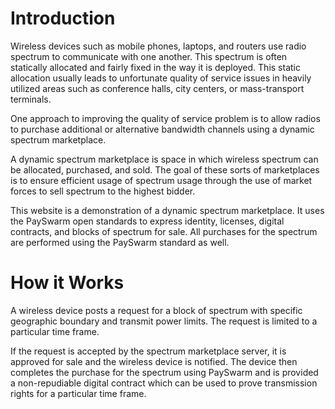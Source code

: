 Introduction
============

Wireless devices such as mobile phones, laptops, and routers use
radio spectrum to communicate with one another. This spectrum is
often statically allocated and fairly fixed in the way it is
deployed. This static allocation usually leads to unfortunate
quality of service issues in heavily utilized areas such as
conference halls, city centers, or mass-transport terminals.

One approach to improving the quality of service problem is to
allow radios to purchase additional or alternative bandwidth 
channels using a dynamic spectrum marketplace.

A dynamic spectrum marketplace is space in which wireless spectrum 
can be allocated, purchased, and sold. The goal of these sorts of
marketplaces is to ensure efficient usage of spectrum usage through 
the use of market forces to sell spectrum to the highest bidder.

This website is a demonstration of a dynamic spectrum marketplace. It
uses the PaySwarm open standards to express identity, licenses, 
digital contracts, and blocks of spectrum for sale. All purchases 
for the spectrum are performed using the PaySwarm standard as well.

How it Works
============

A wireless device posts a request for a block of spectrum with
specific geographic boundary and transmit power limits. The request
is limited to a particular time frame.

If the request is accepted by the spectrum marketplace server, it
is approved for sale and the wireless device is notified. 
The device then completes the purchase for the spectrum using
PaySwarm and is provided a non-repudiable digital contract
which can be used to prove transmission rights for a particular
time frame.
